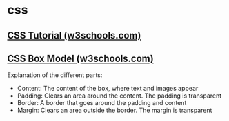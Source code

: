 # css

## [CSS Tutorial (w3schools.com)](https://www.w3schools.com/Css/default.asp)

## [CSS Box Model (w3schools.com)](https://www.w3schools.com/Css/css_boxmodel.asp)

Explanation of the different parts:

- Content: The content of the box, where text and images appear
- Padding: Clears an area around the content. The padding is transparent
- Border: A border that goes around the padding and content
- Margin: Clears an area outside the border. The margin is transparent
